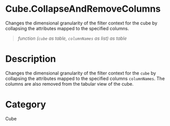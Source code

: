 ﻿# Cube.CollapseAndRemoveColumns
Changes the dimensional granularity of the filter context for the cube by collapsing the attributes mapped to the specified columns.
> _function (<code>cube</code> as table, <code>columnNames</code> as list) as table_
# Description 
Changes the dimensional granularity of the filter context for the <code>cube</code> by collapsing the attributes mapped to the specified columns <code>columnNames</code>. The columns are also removed from the tabular view of the cube.

# Category 
Cube
